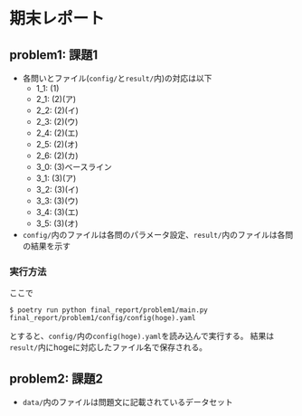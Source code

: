 # 期末レポート
## problem1: 課題1
- 各問いとファイル(`config/`と`result/`内)の対応は以下
  - 1_1: (1)
  - 2_1: (2)(ア)
  - 2_2: (2)(イ)
  - 2_3: (2)(ウ)
  - 2_4: (2)(エ)
  - 2_5: (2)(オ)
  - 2_6: (2)(カ)
  - 3_0: (3)ベースライン
  - 3_1: (3)(ア)
  - 3_2: (3)(イ)
  - 3_3: (3)(ウ)
  - 3_4: (3)(エ)
  - 3_5: (3)(オ)
- `config/`内のファイルは各問のパラメータ設定、`result/`内のファイルは各問の結果を示す

### 実行方法
ここで
```
$ poetry run python final_report/problem1/main.py final_report/problem1/config/config(hoge).yaml
```
とすると、`config/`内の`config(hoge).yaml`を読み込んで実行する。
結果は`result/`内にhogeに対応したファイル名で保存される。

## problem2: 課題2
- `data/`内のファイルは問題文に記載されているデータセット
